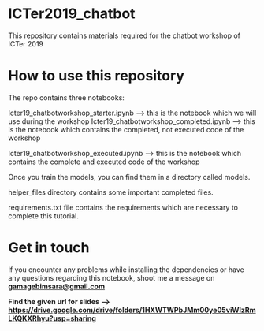 # ICTer2019_chatbot
This repository contains materials required for the chatbot workshop of ICTer 2019

# How to use this repository
The repo contains three notebooks:

Icter19_chatbotworkshop_starter.ipynb --> this is the notebook which we will use during the workshop
Icter19_chatbotworkshop_completed.ipynb --> this is the notebook which contains the completed, not executed code of the workshop

Icter19_chatbotworkshop_executed.ipynb --> this is the notebook which contains the complete and executed code of the workshop

Once you train the models, you can find them in a directory called models.

helper_files directory contains some important completed files.

requirements.txt file contains the requirements which are necessary to complete this tutorial.


# Get in touch
If you encounter any problems while installing the dependencies or have any questions regarding this notebook, shoot me a message on **gamagebimsara@gmail.com**

**Find the given url for slides --> https://drive.google.com/drive/folders/1HXWTWPbJMm00ye05viWlzRmLKQKXRhyu?usp=sharing**
